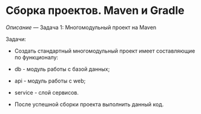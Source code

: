 # Сборка проектов. Maven и Gradle

*Описание* — Задача 1: Многомодульный проект на Maven

Задачи:
* Создать стандартный многомодульный проект имеет составляющие по функционалу:

* db - модуль работы с базой данных;

* api - модуль работы с web;

* service - слой сервисов.

* После успешной сборки проекта выполнить данный код.
